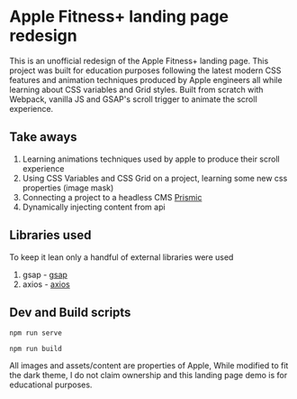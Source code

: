 # Apple Fitness+ landing page redesign
This is an unofficial redesign of the Apple Fitness+ landing page. This project was built for education purposes following the latest modern CSS features and animation techniques produced by Apple engineers all while learning about CSS variables and Grid styles. Built from scratch with Webpack, vanilla JS and GSAP's scroll trigger to animate the scroll experience.

## Take aways
1. Learning animations techniques used by apple to produce their scroll experience
2. Using CSS Variables and CSS Grid on a project, learning some new css properties (image mask)
3. Connecting a project to a headless CMS [Prismic](https://prismic.io/)
4. Dynamically injecting content from api

## Libraries used
To keep it lean only a handful of external libraries were used
1. gsap - [gsap](https://greensock.com/gsap/)
2. axios - [axios](https://github.com/axios/axios)

## Dev and Build scripts
```
npm run serve
```
```
npm run build
```

All images and assets/content are properties of Apple, While modified to fit the dark theme, I do not claim ownership and this landing page demo is for educational purposes.
